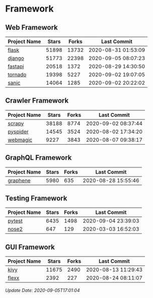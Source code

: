 # Framework

## Web Framework

| Project Name | Stars | Forks | Last Commit |
| ------------ | ----- | ----- | ----------- |
| [flask](https://github.com/pallets/flask) | 51898 | 13732 | 2020-08-31 01:53:09 |
| [django](https://github.com/django/django) | 51773 | 22398 | 2020-09-05 08:07:23 |
| [fastapi](https://github.com/tiangolo/fastapi) | 20518 | 1372 | 2020-08-29 14:30:50 |
| [tornado](https://github.com/tornadoweb/tornado) | 19398 | 5227 | 2020-09-02 19:07:05 |
| [sanic](https://github.com/huge-success/sanic) | 14064 | 1285 | 2020-09-02 20:22:02 |

## Crawler Framework

| Project Name | Stars | Forks | Last Commit |
| ------------ | ----- | ----- | ----------- |
| [scrapy](https://github.com/scrapy/scrapy) | 38188 | 8774 | 2020-09-02 08:37:44 |
| [pyspider](https://github.com/binux/pyspider) | 14545 | 3524 | 2020-08-02 17:34:20 |
| [webmagic](https://github.com/code4craft/webmagic) | 9227 | 3843 | 2020-08-07 09:38:17 |

## GraphQL Framework

| Project Name | Stars | Forks | Last Commit |
| ------------ | ----- | ----- | ----------- |
| [graphene](https://github.com/graphql-python/graphene) | 5980 | 635 | 2020-08-28 15:55:46 |

## Testing Framework

| Project Name | Stars | Forks | Last Commit |
| ------------ | ----- | ----- | ----------- |
| [pytest](https://github.com/pytest-dev/pytest) | 6435 | 1498 | 2020-09-04 23:39:03 |
| [nose2](https://github.com/nose-devs/nose2) | 647 | 129 | 2020-03-03 16:52:03 |

## GUI Framework

| Project Name | Stars | Forks | Last Commit |
| ------------ | ----- | ----- | ----------- |
| [kivy](https://github.com/kivy/kivy) | 11675 | 2490 | 2020-08-13 11:29:43 |
| [flexx](https://github.com/flexxui/flexx) | 2392 | 227 | 2020-08-24 08:11:07 |

*Update Date: 2020-09-05T17:01:04*